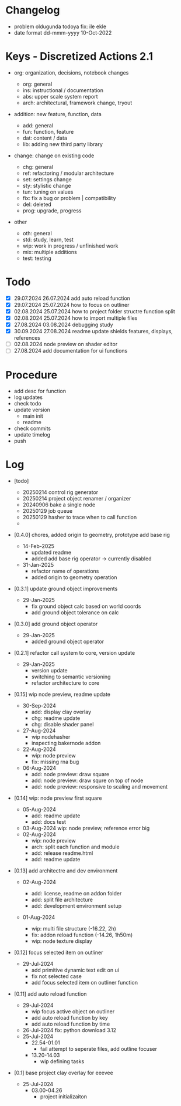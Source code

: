 # Changelog
- problem oldugunda todoya fix: ile ekle
- date format dd-mmm-yyyy 10-Oct-2022

# Keys - Discretized Actions 2.1
- org: organization, decisions, notebook changes
    - org: general
    - ins: instructional / documentation
    - abs: upper scale system report
    - arch: architectural, framework change, tryout

- addition: new feature, function, data
    - add: general
    - fun: function, feature
    - dat: content / data
    - lib: adding new third party library

- change: change on existing code
    - chg: general
    - ref: refactoring / modular architecture
    - set: settings change
    - sty: stylistic change
    - tun: tuning on values
    - fix: fix a bug or problem | compatibility
    - del: deleted
    - prog: upgrade, progress

- other
    - oth: general
    - std: study, learn, test
    - wip: work in progress / unfinished work
    - mix: multiple additions
    - test: testing

# Todo
- [x] 29.07.2024 26.07.2024 add auto reload function
- [x] 29.07.2024 25.07.2024 how to focus on outliner
- [x] 02.08.2024 25.07.2024 how to project folder structre function split
- [x] 02.08.2024 25.07.2024 how to import multiple files 
- [x] 27.08.2024 03.08.2024 debugging study
- [x] 30.09.2024 27.08.2024 readme update shields features, displays, references
- [ ] 02.08.2024 node preview on shader editor
- [ ] 27.08.2024 add documentation for ui functions

# Procedure
- add desc for function
- log updates
- check todo
- update version 
    - main init
    - readme
- check commits
- update timelog
- push


# Log 
- [todo]
    - 20250214 control rig generator
    - 20250214 project object renamer / organizer 
    - 20240906 bake a single node
    - 20250129 job queue
    - 20250129 hasher to trace when to call function
    - 

- [0.4.0] chores, added origin to geometry, prototype add base rig
    - 14-Feb-2025
        - updated readme
        - added add base rig operator -> currently disabled
    - 31-Jan-2025 
        - refactor name of operations
        - added origin to geometry operation

- [0.3.1] update ground object improvements
    - 29-Jan-2025
        - fix ground object calc based on world coords
        - add ground object tolerance on calc

- [0.3.0] add ground object operator
    - 29-Jan-2025
        - added ground object operator

- [0.2.1] refactor call system to core, version update
    - 29-Jan-2025
        - version update
        - switching to semantic versioning
        - refactor architecture to core

- [0.15] wip node preview, readme update
    - 30-Sep-2024
        - add: display clay overlay
        - chg: readme update
        - chg: disable shader panel
    - 27-Aug-2024 
        - wip nodehasher
        - inspecting bakernode addon
    - 22-Aug-2024 
        - wip: node preview
        - fix: missing rna bug
    - 06-Aug-2024
        - add: node preview: draw square
        - add: node preview: draw squre on top of node
        - add: node preview: responsive to scaling and movement

- [0.14] wip: node preview first square
    - 05-Aug-2024 
        - add: readme update
        - add: docs test
    - 03-Aug-2024 wip: node preview, reference error big
    - 02-Aug-2024
        - wip: node preview
        - arch: split each function and module
        - add: release readme.html
        - add: readme update

- [0.13] add architectre and dev environment
    - 02-Aug-2024
        - add: license, readme on addon folder
        - add: split file architecture
        - add: development environment setup

    - 01-Aug-2024
        - wip: multi file structure  (-16.22, 2h)
        - fix: addon reload function (-14.26, 1h50m)
        - wip: node texture display

- [0.12] focus selected item on outliner
    - 29-Jul-2024
        - add primitive dynamic text edit on ui
        - fix not selected case 
        - add focus selected item on outliner function

- [0.11] add auto reload function
    - 29-Jul-2024
        - wip focus active object on outliner
        - add auto reload function by key
        - add auto reload function by time
    - 26-Jul-2024 fix: python download 3.12
    - 25-Jul-2024
        - 22.54-01.01
            - fail attempt to seperate files, add outline focuser
        - 13.20-14.03
            - wip defining tasks

- [0.1] base project clay overlay for eeevee
    - 25-Jul-2024
        - 03.00-04.26
            - project initializaiton

